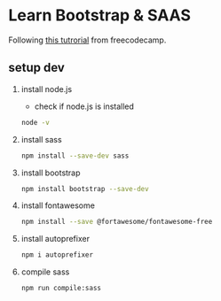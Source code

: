 # Learn Bootstrap & SAAS

Following [this tutrorial](https://youtu.be/iJKCj8uAHz8) from freecodecamp.

## setup dev 
1. install node.js
    - check if node.js is installed
    ```bash
    node -v
    ```

2. install sass
    ```bash
    npm install --save-dev sass
    ```
3. install bootstrap
    ```bash
    npm install bootstrap --save-dev
    ```
4. install fontawesome
    ```bash
    npm install --save @fortawesome/fontawesome-free
    ```
5. install autoprefixer
    ```bash
    npm i autoprefixer
    ```
6. compile sass
    ```bash
    npm run compile:sass
    ```

